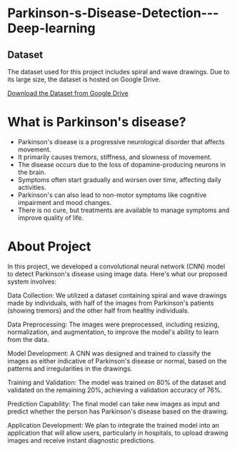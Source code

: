 # Parkinson-s-Disease-Detection---Deep-learning

## Dataset
The dataset used for this project includes spiral and wave drawings. Due to its large size, the dataset is hosted on Google Drive.

[Download the Dataset from Google Drive](https://drive.google.com/drive/folders/1_mZaSPVuNGxIUGlp777eaxW5R-Ef_Ild?usp=drive_link)

# What is Parkinson's disease?
- Parkinson's disease is a progressive neurological disorder that affects movement.
- It primarily causes tremors, stiffness, and slowness of movement.
- The disease occurs due to the loss of dopamine-producing neurons in the brain.
- Symptoms often start gradually and worsen over time, affecting daily activities.
- Parkinson's can also lead to non-motor symptoms like cognitive impairment and mood changes.
- There is no cure, but treatments are available to manage symptoms and improve quality of life.

# About Project
In this project, we developed a convolutional neural network (CNN) model to detect Parkinson's disease using image data. Here's what our proposed system involves:

Data Collection: We utilized a dataset containing spiral and wave drawings made by individuals, with half of the images from Parkinson's patients (showing tremors) and the other half from healthy individuals.

Data Preprocessing: The images were preprocessed, including resizing, normalization, and augmentation, to improve the model's ability to learn from the data.

Model Development: A CNN was designed and trained to classify the images as either indicative of Parkinson's disease or normal, based on the patterns and irregularities in the drawings.

Training and Validation: The model was trained on 80% of the dataset and validated on the remaining 20%, achieving a validation accuracy of 76%.

Prediction Capability: The final model can take new images as input and predict whether the person has Parkinson's disease based on the drawing.

Application Development: We plan to integrate the trained model into an application that will allow users, particularly in hospitals, to upload drawing images and receive instant diagnostic predictions.







